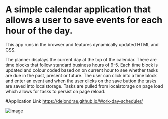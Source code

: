 # A simple calendar application that allows a user to save events for each hour of the day.

This app  runs in the browser and features dynamically updated HTML and CSS.

The planner displays the current day at the top of the calendar. There are time blocks that follow standard business hours of 9-5. Each time block is updated and colour coded based on on current hour to see whether tasks are due in the past, present or future. The user can click into a time block and enter an event and when the user clicks on the save button the tasks are saved into localstorage. Tasks are pulled from localstorage on page load which allows for tasks to persist on page reload.

#Application Link
https://deiondrae.github.io/Work-day-scheduler/

![image](https://user-images.githubusercontent.com/99364958/173709806-d286dcfc-71fe-42fe-99d0-9d892283cab8.png)
